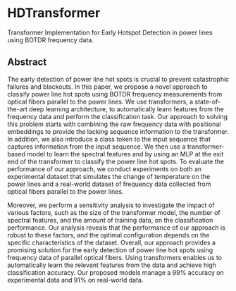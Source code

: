 # HDTransformer

Transformer Implementation for Early Hotspot Detection in power lines using BOTDR frequency data.

## Abstract

  The early detection of power line hot spots is crucial to prevent catastrophic failures and blackouts. In this paper, we propose a novel approach to classify power line hot spots using BOTDR frequency measurements from optical fibers parallel to the power lines. We use transformers, a state-of-the-art deep learning architecture, to automatically learn features from the frequency data and perform the classification task.
Our approach to solving this problem starts with combining the raw frequency data with positional embeddings to provide the lacking sequence information to the transformer.
In addition, we also introduce a class token to the input sequence that captures information from the input sequence. 
We then use a transformer-based model to learn the spectral features and by using an MLP at the exit end of the transformer to classify the power line hot spots. 
To evaluate the performance of our approach, we conduct experiments on both an experimental dataset that simulates the change of temperature on the power lines and a real-world dataset of frequency data collected from optical fibers parallel to the power lines. 

  Moreover, we perform a sensitivity analysis to investigate the impact of various factors, such as the size of the transformer model, the number of spectral features, and the amount of training data, on the classification performance. Our analysis reveals that the performance of our approach is robust to these factors, and the optimal configuration depends on the specific characteristics of the dataset.
Overall, our approach provides a promising solution for the early detection of power line hot spots using frequency data of parallel optical fibers. 
Using transformers enables us to automatically learn the relevant features from the data and achieve high classification accuracy.
Our proposed models manage a 99% accuracy on experimental data and 91% on real-world data.
